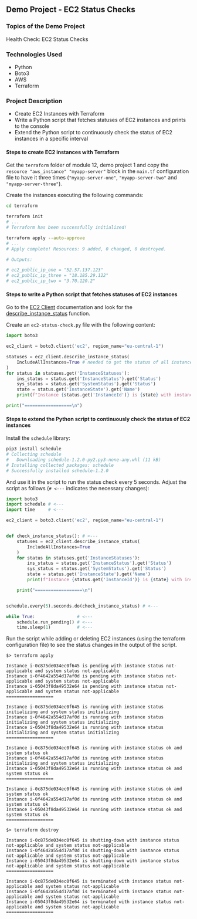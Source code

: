 ## Demo Project - EC2 Status Checks

### Topics of the Demo Project
Health Check: EC2 Status Checks

### Technologies Used
- Python
- Boto3
- AWS
- Terraform

### Project Description
- Create EC2 Instances with Terraform
- Write a Python script that fetches statuses of EC2 instances and prints to the console
- Extend the Python script to continuously check the status of EC2 instances in a specific interval


#### Steps to create EC2 instances with Terraform

Get the `terraform` folder of module 12, demo project 1 and copy the `resource "aws_instance" "myapp-server"` block in the `main.tf` configuration file to have it three times (`"myapp-server-one"`, `"myapp-server-two"` and `"myapp-server-three"`).

Create the instances executing the following commands:

```sh
cd terraform

terraform init
# ...
# Terraform has been successfully initialized!

terraform apply --auto-approve
# ...
# Apply complete! Resources: 9 added, 0 changed, 0 destroyed.

# Outputs:

# ec2_public_ip_one = "52.57.137.123"
# ec2_public_ip_three = "18.185.29.122"
# ec2_public_ip_two = "3.70.120.2"
```

#### Steps to write a Python script that fetches statuses of EC2 instances

Go to the [EC2 Client](https://boto3.amazonaws.com/v1/documentation/api/latest/reference/services/ec2.html#client) documentation and look for the [describe_instance_status](https://boto3.amazonaws.com/v1/documentation/api/latest/reference/services/ec2/client/describe_instance_status.html) function. 

Create an `ec2-status-check.py` file with the following content:

```python
import boto3

ec2_client = boto3.client('ec2', region_name="eu-central-1")

statuses = ec2_client.describe_instance_status(
    IncludeAllInstances=True # needed to get the status of all instances, not just the running ones
)
for status in statuses.get('InstanceStatuses'):
    ins_status = status.get('InstanceStatus').get('Status')
    sys_status = status.get('SystemStatus').get('Status')
    state = status.get('InstanceState').get('Name')
    print(f"Instance {status.get('InstanceId')} is {state} with instance status {ins_status} and system status {sys_status}")

print("==================\n")
```

#### Steps to extend the Python script to continuously check the status of EC2 instances

Install the `schedule` library:
```sh
pip3 install schedule
# Collecting schedule
#   Downloading schedule-1.2.0-py2.py3-none-any.whl (11 kB)
# Installing collected packages: schedule
# Successfully installed schedule-1.2.0
```

And use it in the script to run the status check every 5 seconds. Adjust the script as follows (`# <---` indicates the necessary changes): 
```python
import boto3
import schedule # <---
import time     # <---

ec2_client = boto3.client('ec2', region_name="eu-central-1")


def check_instance_status(): # <---
    statuses = ec2_client.describe_instance_status(
        IncludeAllInstances=True
    )
    for status in statuses.get('InstanceStatuses'):
        ins_status = status.get('InstanceStatus').get('Status')
        sys_status = status.get('SystemStatus').get('Status')
        state = status.get('InstanceState').get('Name')
        print(f"Instance {status.get('InstanceId')} is {state} with instance status {ins_status} and system status {sys_status}")

    print("==================\n")


schedule.every(5).seconds.do(check_instance_status) # <---

while True:                # <---
    schedule.run_pending() # <---
    time.sleep(1)          # <---
```

Run the script while adding or deleting EC2 instances (using the terraform configuration file) to see the status changes in the output of the script.

```
$> terraform apply

Instance i-0c875de034ec0f645 is pending with instance status not-applicable and system status not-applicable
Instance i-0f4642a554d17af0d is pending with instance status not-applicable and system status not-applicable
Instance i-05043f8da49532e64 is pending with instance status not-applicable and system status not-applicable
==================

Instance i-0c875de034ec0f645 is running with instance status initializing and system status initializing
Instance i-0f4642a554d17af0d is running with instance status initializing and system status initializing
Instance i-05043f8da49532e64 is running with instance status initializing and system status initializing
==================

Instance i-0c875de034ec0f645 is running with instance status ok and system status ok
Instance i-0f4642a554d17af0d is running with instance status initializing and system status initializing
Instance i-05043f8da49532e64 is running with instance status ok and system status ok
==================

Instance i-0c875de034ec0f645 is running with instance status ok and system status ok
Instance i-0f4642a554d17af0d is running with instance status ok and system status ok
Instance i-05043f8da49532e64 is running with instance status ok and system status ok
==================

$> terraform destroy

Instance i-0c875de034ec0f645 is shutting-down with instance status not-applicable and system status not-applicable
Instance i-0f4642a554d17af0d is shutting-down with instance status not-applicable and system status not-applicable
Instance i-05043f8da49532e64 is shutting-down with instance status not-applicable and system status not-applicable
==================

Instance i-0c875de034ec0f645 is terminated with instance status not-applicable and system status not-applicable
Instance i-0f4642a554d17af0d is terminated with instance status not-applicable and system status not-applicable
Instance i-05043f8da49532e64 is terminated with instance status not-applicable and system status not-applicable
==================
```
